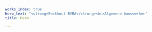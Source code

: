 ```yaml
---
works_index: true
hero_text: "<strong>Eeckhout BVBA</strong><br>Algemene bouwwerken"
title: Hero

---
```

<Hero :text="$page.frontmatter.hero_text" />
<WorksList />